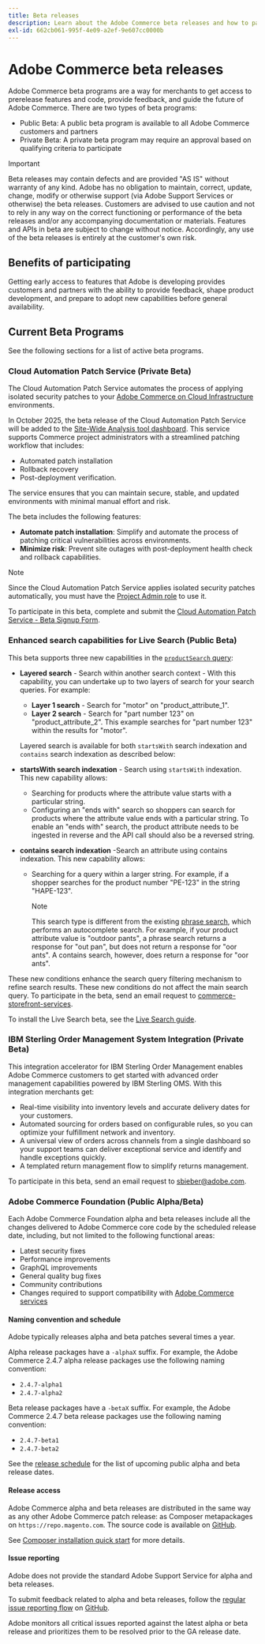 ```yaml
---
title: Beta releases
description: Learn about the Adobe Commerce beta releases and how to participate.
exl-id: 662cb061-995f-4e09-a2ef-9e607cc0000b
---
```

# Adobe Commerce beta releases

Adobe Commerce beta programs are a way for merchants to get access to prerelease features and code, provide feedback, and guide the future of Adobe Commerce. There are two types of beta programs:

- Public Beta: A public beta program is available to all Adobe Commerce customers and partners
- Private Beta: A private beta program may require an approval based on qualifying criteria to participate

>[!IMPORTANT]
>
>Beta releases may contain defects and are provided "AS IS" without warranty of any kind. Adobe has no obligation to maintain, correct, update, change, modify or otherwise support (via Adobe Support Services or otherwise) the beta releases. Customers are advised to use caution and not to rely in any way on the correct functioning or performance of the beta releases and/or any accompanying documentation or materials. Features and APIs in beta are subject to change without notice. Accordingly, any use of the beta releases is entirely at the customer's own risk.

## Benefits of participating

Getting early access to features that Adobe is developing provides customers and partners with the ability to provide feedback, shape product development, and prepare to adopt new capabilities before general availability.

## Current Beta Programs

See the following sections for a list of active beta programs.

### Cloud Automation Patch Service (Private Beta)

The Cloud Automation Patch Service automates the process of applying isolated security patches to your [Adobe Commerce on Cloud Infrastructure](https://experienceleague.adobe.com/en/docs/commerce-on-cloud/user-guide/overview) environments.

In October 2025, the beta release of the Cloud Automation Patch Service will be added to the [Site-Wide Analysis tool dashboard](https://experienceleague.adobe.com/en/docs/commerce-operations/tools/site-wide-analysis-tool/dashboard). This service supports Commerce project administrators with a streamlined patching workflow that includes:

 * Automated patch installation
 * Rollback recovery
 * Post-deployment verification.

The service ensures that you can maintain secure, stable, and updated environments with minimal manual effort and risk.

The beta includes the following features:

- **Automate patch installation**: Simplify and automate the process of patching critical vulnerabilities across environments.
- **Minimize risk**: Prevent site outages with post-deployment health check and rollback capabilities.

>[!NOTE]
>
>Since the Cloud Automation Patch Service applies isolated security patches automatically, you must have the [Project Admin role](https://experienceleague.adobe.com/en/docs/commerce-on-cloud/user-guide/project/user-access) to use it.

To participate in this beta, complete and submit the [Cloud Automation Patch Service - Beta Signup Form](https://forms.office.com/r/3Wfxj5nPdB).

### Enhanced search capabilities for Live Search (Public Beta)

This beta supports three new capabilities in the [`productSearch` query](https://developer.adobe.com/commerce/webapi/graphql/schema/live-search/queries/product-search/):

- **Layered search** - Search within another search context - With this capability, you can undertake up to two layers of search for your search queries. For example:
  
  - **Layer 1 search** - Search for "motor" on "product_attribute_1".
  - **Layer 2 search** - Search for "part number 123" on "product_attribute_2". This example searches for "part number 123" within the results for "motor".

  Layered search is available for both `startsWith` search indexation and `contains` search indexation as described below:

- **startsWith search indexation** - Search using `startsWith` indexation. This new capability allows:

  - Searching for products where the attribute value starts with a particular string.
  - Configuring an "ends with" search so shoppers can search for products where the attribute value ends with a particular string. To enable an "ends with" search, the product attribute needs to be ingested in reverse and the API call should also be a reversed string.

- **contains search indexation** -Search an attribute using contains indexation. This new capability allows:

    - Searching for a query within a larger string. For example, if a shopper searches for the product number "PE-123" in the string "HAPE-123".

      >[!NOTE]
      >
      >This search type is different from the existing [phrase search](https://developer.adobe.com/commerce/webapi/graphql/schema/live-search/queries/product-search/), which performs an autocomplete search. For example, if your product attribute value is "outdoor pants", a phrase search returns a response for "out pan", but does not return a response for "oor ants". A contains search, however, does return a response for "oor ants".

These new conditions enhance the search query filtering mechanism to refine search results. These new conditions do not affect the main search query. To participate in the beta, send an email request to [commerce-storefront-services](mailto:commerce-storefront-services@adobe.com).

To install the Live Search beta, see the [Live Search guide](https://experienceleague.adobe.com/en/docs/commerce/live-search/install#install-the-live-search-beta).

### IBM Sterling Order Management System Integration (Private Beta)

This integration accelerator for IBM Sterling Order Management enables Adobe Commerce customers to get started with advanced order management capabilities powered by IBM Sterling OMS. With this integration merchants get:

- Real-time visibility into inventory levels and accurate delivery dates for your customers.
- Automated sourcing for orders based on configurable rules, so you can optimize your fulfillment network and inventory.
- A universal view of orders across channels from a single dashboard so your support teams can deliver exceptional service and identify and handle exceptions quickly.
- A templated return management flow to simplify returns management.

To participate in this beta, send an email request to [sbieber@adobe.com](mailto:sbieber@adobe.com).

### Adobe Commerce Foundation (Public Alpha/Beta)

Each Adobe Commerce Foundation alpha and beta releases include all the changes delivered to Adobe Commerce core code by the scheduled release date, including, but not limited to the following functional areas: 

- Latest security fixes
- Performance improvements
- GraphQL improvements
- General quality bug fixes
- Community contributions
- Changes required to support compatibility with [Adobe Commerce services](https://experienceleague.adobe.com/en/docs/commerce/user-guides/home)

#### Naming convention and schedule

Adobe typically releases alpha and beta patches several times a year.

Alpha release packages have a `-alphaX` suffix. For example, the Adobe Commerce 2.4.7 alpha release packages use the following naming convention:

- `2.4.7-alpha1`
- `2.4.7-alpha2`

Beta release packages have a `-betaX` suffix. For example, the Adobe Commerce 2.4.7 beta release packages use the following naming convention:

- `2.4.7-beta1`
- `2.4.7-beta2`

See the [release schedule](schedule.md) for the list of upcoming public alpha and beta release dates.

#### Release access

Adobe Commerce alpha and beta releases are distributed in the same way as any other Adobe Commerce patch release: as Composer metapackages on `https://repo.magento.com`. The source code is available on [GitHub](https://github.com/magento/magento2).

See [Composer installation quick start](../installation/composer.md) for more details.

#### Issue reporting

Adobe does not provide the standard Adobe Support Service for alpha and beta releases.

To submit feedback related to alpha and beta releases, follow the [regular issue reporting flow](https://developer.adobe.com/commerce/contributor/guides/code-contributions/) on [GitHub](https://github.com/magento/magento2).

Adobe monitors all critical issues reported against the latest alpha or beta release and prioritizes them to be resolved prior to the GA release date.
